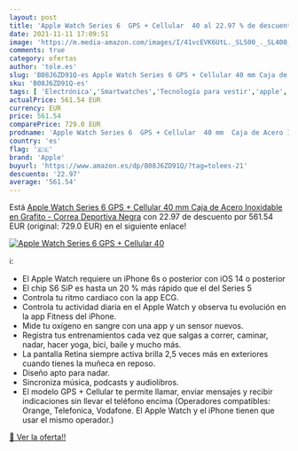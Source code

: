 ```yaml
---
layout: post
title: 'Apple Watch Series 6  GPS + Cellular  40 al 22.97 % de descuento'
date: 2021-11-11 17:09:51
image: 'https://m.media-amazon.com/images/I/41vcEVK6UtL._SL500_._SL400_.jpg'
comments: true
category: ofertas
author: 'tole.es'
slug: 'B08J6ZD91Q-es Apple Watch Series 6 GPS + Cellular 40 mm Caja de Acero...'
sku: 'B08J6ZD91Q-es'
tags: [ 'Electrónica','Smartwatches','Tecnología para vestir','apple', ]
actualPrice: 561.54 EUR
currency: EUR
price: 561.54
comparePrice: 729.0 EUR
prodname: 'Apple Watch Series 6  GPS + Cellular  40 mm  Caja de Acero Inoxidable en Grafito - Correa Deportiva Negra'
country: 'es'
flag: '🇪🇸'
brand: 'Apple'
buyurl: 'https://www.amazon.es/dp/B08J6ZD91Q/?tag=tolees-21'
descuento: '22.97'
average: '561.54'
---
```


Está [Apple Watch Series 6  GPS + Cellular  40 mm  Caja de Acero Inoxidable en Grafito - Correa Deportiva Negra](https://www.amazon.es/dp/B08J6ZD91Q/?tag=tolees-21) con 22.97 de descuento por 561.54 EUR (original: 729.0 EUR) en el siguiente enlace!

[![Apple Watch Series 6  GPS + Cellular  40](https://m.media-amazon.com/images/I/41vcEVK6UtL._SL500_._SL400_.jpg)](https://www.amazon.es/dp/B08J6ZD91Q/?tag=tolees-21)

ℹ️:

- El Apple Watch requiere un iPhone 6s o posterior con iOS 14 o posterior
- El chip S6 SiP es hasta un 20 % más rápido que el del Series 5
- Controla tu ritmo cardiaco con la app ECG.
- Controla tu actividad diaria en el Apple Watch y observa tu evolución en la app Fitness del iPhone.
- Mide tu oxígeno en sangre con una app y un sensor nuevos.
- Registra tus entrenamientos cada vez que salgas a correr, caminar, nadar, hacer yoga, bici, baile y mucho más.
- La pantalla Retina siempre activa brilla 2,5 veces más en exteriores cuando tienes la muñeca en reposo.
- Diseño apto para nadar.
- Sincroniza música, podcasts y audiolibros.
- El modelo GPS + Cellular te permite llamar, enviar mensajes y recibir indicaciones sin llevar el teléfono encima (Operadores compatibles: Orange, Telefonica, Vodafone. El Apple Watch y el iPhone tienen que usar el mismo operador.)

[🛒 Ver la oferta!!](https://www.amazon.es/dp/B08J6ZD91Q/?tag=tolees-21)
